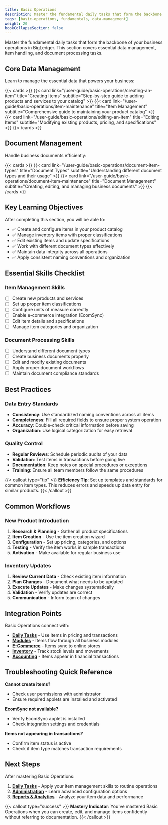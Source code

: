 ```yaml
---
title: Basic Operations
description: Master the fundamental daily tasks that form the backbone of your business operations
tags: [basic-operations, fundamentals, data-management]
weight: 20
bookCollapseSection: false
---
```


Master the fundamental daily tasks that form the backbone of your business operations in BigLedger. This section covers essential data management, item handling, and document processing tasks.

## Core Data Management

Learn to manage the essential data that powers your business:

{{< cards >}}
{{< card link="/user-guide/basic-operations/creating-an-item" title="Creating Items" subtitle="Step-by-step guide to adding products and services to your catalog" >}}
{{< card link="/user-guide/basic-operations/item-maintenance" title="Item Management" subtitle="Comprehensive guide to maintaining your product catalog" >}}
{{< card link="/user-guide/basic-operations/editing-an-item" title="Editing Items" subtitle="Modifying existing products, pricing, and specifications" >}}
{{< /cards >}}

## Document Management

Handle business documents efficiently:

{{< cards >}}
{{< card link="/user-guide/basic-operations/document-item-types" title="Document Types" subtitle="Understanding different document types and their usage" >}}
{{< card link="/user-guide/basic-operations/document-item-maintenance" title="Document Management" subtitle="Creating, editing, and managing business documents" >}}
{{< /cards >}}

## Key Learning Objectives

After completing this section, you will be able to:

- ✅ Create and configure items in your product catalog
- ✅ Manage inventory items with proper classifications
- ✅ Edit existing items and update specifications
- ✅ Work with different document types effectively
- ✅ Maintain data integrity across all operations
- ✅ Apply consistent naming conventions and organization

## Essential Skills Checklist

### Item Management Skills
- [ ] Create new products and services
- [ ] Set up proper item classifications
- [ ] Configure units of measure correctly
- [ ] Enable e-commerce integration (EcomSync)
- [ ] Edit item details and specifications
- [ ] Manage item categories and organization

### Document Processing Skills
- [ ] Understand different document types
- [ ] Create business documents properly
- [ ] Edit and modify existing documents
- [ ] Apply proper document workflows
- [ ] Maintain document compliance standards

## Best Practices

### Data Entry Standards
- **Consistency**: Use standardized naming conventions across all items
- **Completeness**: Fill all required fields to ensure proper system operation
- **Accuracy**: Double-check critical information before saving
- **Organization**: Use logical categorization for easy retrieval

### Quality Control
- **Regular Reviews**: Schedule periodic audits of your data
- **Validation**: Test items in transactions before going live
- **Documentation**: Keep notes on special procedures or exceptions
- **Training**: Ensure all team members follow the same procedures

{{< callout type="tip" >}}
**Efficiency Tip**: Set up templates and standards for common item types. This reduces errors and speeds up data entry for similar products.
{{< /callout >}}

## Common Workflows

### New Product Introduction
1. **Research & Planning** - Gather all product specifications
2. **Item Creation** - Use the item creation wizard
3. **Configuration** - Set up pricing, categories, and options
4. **Testing** - Verify the item works in sample transactions
5. **Activation** - Make available for regular business use

### Inventory Updates
1. **Review Current Data** - Check existing item information
2. **Plan Changes** - Document what needs to be updated
3. **Execute Updates** - Make changes systematically
4. **Validation** - Verify updates are correct
5. **Communication** - Inform team of changes

## Integration Points

Basic Operations connect with:

- **[Daily Tasks](/user-guide/daily-tasks/)** - Use items in pricing and transactions
- **[Modules](/modules/)** - Items flow through all business modules
- **[E-Commerce](/modules/ecommerce/)** - Items sync to online stores
- **[Inventory](/modules/inventory/)** - Track stock levels and movements
- **[Accounting](/modules/financial-accounting/)** - Items appear in financial transactions

## Troubleshooting Quick Reference

**Cannot create items?**
- Check user permissions with administrator
- Ensure required applets are installed and activated

**EcomSync not available?**
- Verify EcomSync applet is installed
- Check integration settings and credentials

**Items not appearing in transactions?**
- Confirm item status is active
- Check if item type matches transaction requirements

## Next Steps

After mastering Basic Operations:

1. **[Daily Tasks](/user-guide/daily-tasks/)** - Apply your item management skills to routine operations
2. **[Administration](/user-guide/administration/)** - Learn advanced configuration options
3. **[Reports & Analytics](/user-guide/reports-analytics/)** - Analyze your item data and performance

{{< callout type="success" >}}
**Mastery Indicator**: You've mastered Basic Operations when you can create, edit, and manage items confidently without referring to documentation.
{{< /callout >}}